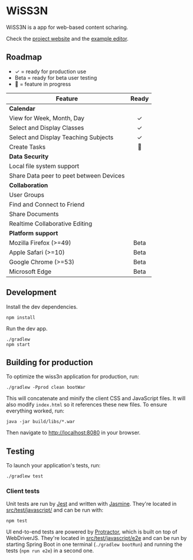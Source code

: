 # WiSS3N

WiSS3N is a app for web-based content scharing. 

Check the [project website](http://substance.io) and the [example editor](https://github.com/substance/example-editor).

## Roadmap

- ✓ = ready for production use
- Beta = ready for beta user testing
- :construction: = feature in progress

Feature                                                                     | Ready
--------------------------------------------------------------------------- | :------------:
**Calendar**                                                                |
View for Week, Month, Day                                                   | ✓
Select and Display Classes                                                  | ✓
Select and Display Teaching Subjects                                        | ✓
Create Tasks                                                                | :construction:
**Data Security**                                                           |                                                                  | 
Local file system support                                                   | 
Share Data peer to peet between Devices                                     |                             
**Collaboration**                                                           | 
User Groups                                                                 | 
Find and Connect to Friend                                                  | 
Share Documents                                                             | 
Realtime Collaborative Editing                                              | 
**Platform support**                                                        |
Mozilla Firefox (>=49)                                                      | Beta
Apple Safari (>=10)                                                         | Beta
Google Chrome (>=53)                                                        | Beta
Microsoft Edge                                                              | Beta


## Development

Install the dev dependencies.

    npm install


Run the dev app.

    ./gradlew
    npm start


## Building for production

To optimize the wiss3n application for production, run:

    ./gradlew -Pprod clean bootWar

This will concatenate and minify the client CSS and JavaScript files. It will also modify `index.html` so it references these new files.
To ensure everything worked, run:

    java -jar build/libs/*.war

Then navigate to [http://localhost:8080](http://localhost:8080) in your browser.


## Testing

To launch your application's tests, run:

    ./gradlew test

### Client tests

Unit tests are run by [Jest][] and written with [Jasmine][]. They're located in [src/test/javascript/](src/test/javascript/) and can be run with:

    npm test

UI end-to-end tests are powered by [Protractor][], which is built on top of WebDriverJS. They're located in [src/test/javascript/e2e](src/test/javascript/e2e)
and can be run by starting Spring Boot in one terminal (`./gradlew bootRun`) and running the tests (`npm run e2e`) in a second one.

[JHipster Homepage and latest documentation]: https://www.jhipster.tech
[JHipster 5.0.1 archive]: https://www.jhipster.tech/documentation-archive/v5.0.1

[Using JHipster in development]: https://www.jhipster.tech/documentation-archive/v5.0.1/development/
[Using Docker and Docker-Compose]: https://www.jhipster.tech/documentation-archive/v5.0.1/docker-compose
[Using JHipster in production]: https://www.jhipster.tech/documentation-archive/v5.0.1/production/
[Running tests page]: https://www.jhipster.tech/documentation-archive/v5.0.1/running-tests/
[Setting up Continuous Integration]: https://www.jhipster.tech/documentation-archive/v5.0.1/setting-up-ci/


[Node.js]: https://nodejs.org/
[Yarn]: https://yarnpkg.org/
[Webpack]: https://webpack.github.io/
[Angular CLI]: https://cli.angular.io/
[BrowserSync]: http://www.browsersync.io/
[Jest]: https://facebook.github.io/jest/
[Jasmine]: http://jasmine.github.io/2.0/introduction.html
[Protractor]: https://angular.github.io/protractor/
[Leaflet]: http://leafletjs.com/
[DefinitelyTyped]: http://definitelytyped.org/
